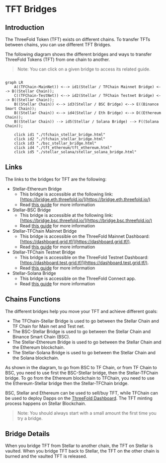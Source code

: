 <h1> TFT Bridges </h1>



## Introduction

The ThreeFold Token (TFT) exists on different chains. To transfer TFTs between chains, you can use different TFT Bridges.

The following diagram shows the different bridges and ways to transfer ThreeFold Tokens (TFT) from one chain to another. 

> Note: You can click on a given bridge to access its related guide.

```mermaid

graph LR
    A((TFChain-MainNet)) <--> id1(Stellar / TFChain Mainnet Bridge) <--> B((Stellar Chain));
    C((TFChain-TestNet)) <--> id2(Stellar / TFChain Testnet Bridge) <--> B((Stellar Chain));
    B((Stellar Chain)) <--> id3(Stellar / BSC Bridge) <--> E((Binance Smart Chain));
    B((Stellar Chain)) <--> id4(Stellar / Eth Bridge) <--> D((Ethereum Chain));
    B((Stellar Chain)) --> id5(Stellar / Solana Bridge) --> F((Solana Chain));

    click id1 "./tfchain_stellar_bridge.html"
    click id2 "./tfchain_stellar_bridge.html"
    click id3 "./bsc_stellar_bridge.html"
    click id4 "./tft_ethereum/tft_ethereum.html"
    click id5 "./stellar_solana/stellar_solana_bridge.html"

```

## Links

The links to the bridges for TFT are the following:

* Stellar-Ethereum Bridge
  * This bridge is accessible at the following link: [https://bridge.eth.threefold.io/](https://bridge.eth.threefold.io/)
  * Read [this guide](./tft_ethereum/tft_ethereum.md) for more information
* Stellar-BSC Bridge
  * This bridge is accessible at the following link: [https://bridge.bsc.threefold.io/](https://bridge.bsc.threefold.io/)
  * Read [this guide](./bsc_stellar_bridge.html) for more information
* Stellar-TFChain Mainnet Bridge
  * This bridge is accessible on the ThreeFold Mainnet Dashboard: [https://dashboard.grid.tf/](https://dashboard.grid.tf/). 
  * Read [this guide](./tfchain_stellar_bridge.html) for more information
* Stellar-TFChain Testnet Bridge
  * This bridge is accessible on the ThreeFold Testnet Dashboard: [https://dashboard.test.grid.tf/](https://dashboard.test.grid.tf/).
  * Read [this guide](./tfchain_stellar_bridge.html) for more information
* Stellar-Solana Bridge
  * This bridge is accessible on the ThreeFold Connect app.
  * Read [this guide](./stellar_solana/stellar_solana_bridge.md) for more information

## Chains Functions

The different bridges help you move your TFT and achieve different goals:

* The TFChain-Stellar Bridge is used to go between the Stellar Chain and TF Chain for Main net and Test net.
* The BSC-Stellar Bridge is used to go between the Stellar Chain and Binance Smart Chain (BSC).
* The Stellar-Ethereum Bridge is used to go between the Stellar Chain and the Ethereum blockchain.
* The Stellar-Solana Bridge is used to go between the Stellar Chain and the Solana blockchain.

As shown in the diagram, to go from BSC to TF Chain, or from TF Chain to BSC, you need to use first the BSC-Stellar bridge, then the Stellar-TFChain bridge. To go from the Ethereum blockchain to TFChain, you need to use the Ethereum-Stellar bridge then the Stellar-TFChain bridge.

BSC, Stellar and Ethereum can be used to sell/buy TFT, while TFChain can be used to deploy Dapps on the [ThreeFold Dashboard](https://dashboard.grid.tf). The TFT minting process happens on Stellar Blockchain.

> Note: You should always start with a small amount the first time you try a bridge.

## Bridge Details

When you bridge TFT from Stellar to another chain, the TFT on Stellar is vaulted. When you bridge TFT back to Stellar, the TFT on the other chain is burned and the vaulted TFT is released.